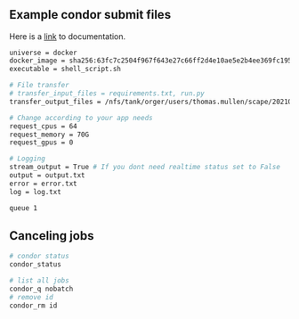 #

## Example condor submit files
Here is a [link](https://htcondor.readthedocs.io/en/v8_8/man-pages/condor_submit.html#examples) to documentation.

```bash
universe = docker
docker_image = sha256:63fc7c2504f967f643e27c66ff2d4e10ae5e2b4ee369fc195ec19ef98741640c
executable = shell_script.sh

# File transfer
# transfer_input_files = requirements.txt, run.py
transfer_output_files = /nfs/tank/orger/users/thomas.mullen/scape/20210531/fish1

# Change according to your app needs
request_cpus = 64
request_memory = 70G
request_gpus = 0

# Logging
stream_output = True # If you dont need realtime status set to False
output = output.txt
error = error.txt
log = log.txt

queue 1
```

## Canceling jobs

```bash
# condor status
condor_status

# list all jobs
condor_q nobatch
# remove id
condor_rm id


```